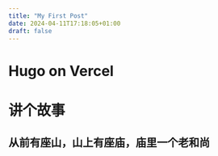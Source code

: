 ```yaml
---
title: "My First Post"
date: 2024-04-11T17:18:05+01:00
draft: false
---
```


# Hugo on Vercel
# 讲个故事
## 从前有座山，山上有座庙，庙里一个老和尚
